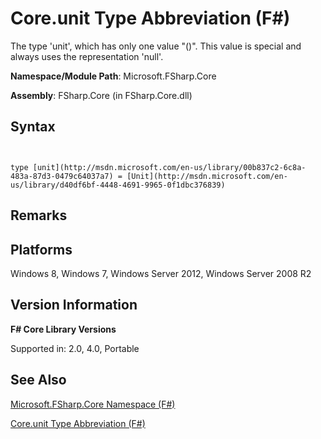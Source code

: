 # Core.unit Type Abbreviation (F#)

The type 'unit', which has only one value "()". This value is special and always uses the representation 'null'.

**Namespace/Module Path**: Microsoft.FSharp.Core

**Assembly**: FSharp.Core (in FSharp.Core.dll)


## Syntax


```


type [unit](http://msdn.microsoft.com/en-us/library/00b837c2-6c8a-483a-87d3-0479c64037a7) = [Unit](http://msdn.microsoft.com/en-us/library/d40df6bf-4448-4691-9965-0f1dbc376839)

```



## Remarks

## Platforms
Windows 8, Windows 7, Windows Server 2012, Windows Server 2008 R2


## Version Information
**F# Core Library Versions**

Supported in: 2.0, 4.0, Portable




## See Also
[Microsoft.FSharp.Core Namespace &#40;F&#35;&#41;](Microsoft.FSharp.Core-Namespace-%28FSharp%29.md)

[Core.unit Type Abbreviation &#40;F&#35;&#41;](Core.unit-Type-Abbreviation-%28FSharp%29.md)

